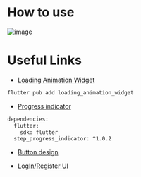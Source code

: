 # How to use
![image](https://github.com/nnikolovskiii/FinkiRasporedi/assets/147061833/8a255db0-cd72-43c9-b9f2-e114bb01ef42)


# Useful Links
- [Loading Animation Widget](https://github.com/watery-desert/loading_animation_widget)
```bash
flutter pub add loading_animation_widget
```

- [Progress indicator](https://github.com/SandroMaglione/step-progress-indicator)
```bash
dependencies:
  flutter:
    sdk: flutter
  step_progress_indicator: ^1.0.2
````

- [Button design](https://flutteragency.com/create-buttons-with-different-styles-in-flutter/)

- [LogIn/Register UI](https://medium.com/@flutterdynasty/login-signup-page-design-with-code-c593e7c82a4c)



